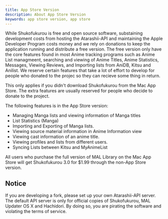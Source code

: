 ```yaml
---
title: App Store Version
description: About App Store Version
keywords: app store version, app store
---
```

While Shukofukurou is free and open source software, substaining development costs from hosting the Atarashii-API and maintaining the Apple Developer Program costs money and we rely on donations to keep the application running and distribute a free version. The free version only have the core features found in most Anime tracking programs such as Anime List managmeent, searching and viewing of Anime Titles, Anime Statistics, Messages, Viewing Reviews, and Importing lists from AniDB, Kitsu and Anilist. We reserve certain features that take a lot of effort to develop for people who donated to the projec so they can recieve some thing in return.

This only applies if you didn't download Shukofukurou from the Mac App Store. The extra features are usually reserved for people who decide to donate to the project.

The following features is in the App Store version:
* Managing Manga lists and viewing information of Manga titles
* List Statistics (Manga)
* Importing and Exporting of Manga lists.
* Viewing source material information in Anime Information view
* Viewing cast information of an anime title.
* Viewing profiles and lists from different users.
* Syncing Lists between Kitsu and MyAnimeList

All users who purchase the full version of MAL Library on the Mac App Store will get Shukofukurou 3.0 for $1.99 through the non-App Store version.

## Notice
If you are developing a fork, please set up your own Atarashii-API server. The default API server is only for official copies of Shukofukurou, MAL Updater OS X and Hachidori. By doing so, you are pirating the software and violating the terms of service.
